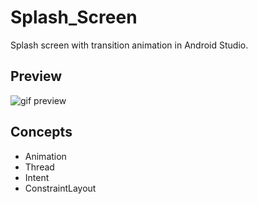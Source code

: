 # Splash_Screen

Splash screen with transition animation in Android Studio.

## Preview

![gif preview](https://github.com/maphdev/AND_Splash_Screen/blob/master/preview.gif)

## Concepts

- Animation
- Thread
- Intent
- ConstraintLayout
